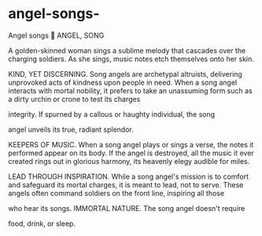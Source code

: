 # angel-songs-
Angel songs 💫
ANGEL, SONG

 A golden-skinned woman sings a sublime melody that cascades over the charging soldiers. As she sings, music notes etch themselves onto her skin.

 KIND, YET DISCERNING. Song angels are archetypal altruists, delivering unprovoked acts of kindness upon people in need. When a song angel interacts with mortal nobility, it prefers to take an unassuming form such as a dirty urchin or crone to test its charges

 integrity. If spurned by a callous or haughty individual, the song

 angel unveils its true, radiant splendor.

 KEEPERS OF MUSIC. When a song angel plays or sings a verse, the notes it performed appear on its body. If the angel is destroyed, all the music it ever created rings out in glorious harmony, its heavenly elegy audible for miles.

 LEAD THROUGH INSPIRATION. While a song angel's mission is to comfort and safeguard its mortal charges, it is meant to lead, not to serve. These angels often command soldiers on the front line, inspiring all those

 who hear its songs. IMMORTAL NATURE. The song angel doesn't require

 food, drink, or sleep.

